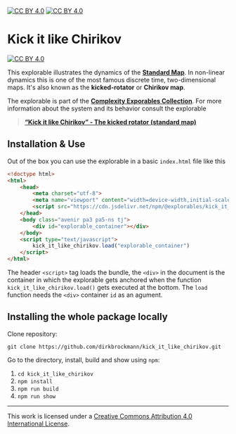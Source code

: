 [![CC BY 4.0][cc-by-shield]][cc-by]
[![CC BY 4.0][cc-by-image]][cc-by]

[cc-by]: http://creativecommons.org/licenses/by/4.0/
[cc-by-image]: https://i.creativecommons.org/l/by/4.0/88x31.png
[cc-by-shield]: https://img.shields.io/badge/License-CC%20BY%204.0-lightgrey.svg

# Kick it like Chirikov

[![CC BY 4.0][cc-by-shield]][cc-by]

This explorable illustrates the dynamics of the [**Standard Map**](https://en.wikipedia.org/wiki/Standard_map). In non-linear dynamics this is one of the most famous discrete time, two-dimensional maps. It's also known as the **kicked-rotator** or **Chirikov map**.

The explorable is part of the [**Complexity Exporables Collection**](https://www.complexity-explorables.org). For more information about the system and its behavior consult the explorable
> [**“Kick it like Chirikov” - The kicked rotator (standard map)**](https://www.complexity-explorables.org/explorables/kick-it-like-chirikov/)

## Installation & Use

Out of the box you can use the explorable in a basic `index.html` file like this

```html
<!doctype html>
<html>
	<head>
		<meta charset="utf-8">
		<meta name="viewport" content="width=device-width,initial-scale=1">
		<script src="https://cdn.jsdelivr.net/npm/@explorables/kick_it_like_chirikov"></script>
	</head>
	<body class="avenir pa3 pa5-ns tj">
	    <div id="explorable_container"></div>
	</body>
	<script type="text/javascript">
		kick_it_like_chirikov.load("explorable_container")
	</script>
</html>
```
The header `<script>` tag loads the bundle, the `<div>` in the document is the container in which the explorable gets anchored when the function `kick_it_like_chirikov.load()` gets executed at the bottom. The `load` function needs the `<div>` container `id` as an agument.

## Installing the whole package locally

Clone repository:

```shell
git clone https://github.com/dirkbrockmann/kick_it_like_chirikov.git
```


Go to the directory, install, build and show using `npm`:

1. `cd kick_it_like_chirikov`
2. `npm install`
3. `npm run build`
4. `npm run show`

--- 

This work is licensed under a
[Creative Commons Attribution 4.0 International License][cc-by].


